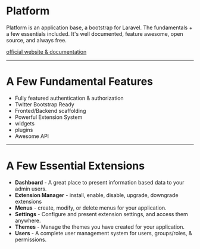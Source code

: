 Platform
==========

Platform is an application base, a bootstrap for Laravel. The fundamentals + a few essentials included. It's well documented, feature awesome, open source, and always free.

[official website & documentation](http://www.getplatform.com)

---

# A Few Fundamental Features

* Fully featured authentication & authorization
* Twitter Bootstrap Ready
* Fronted/Backend scaffolding
* Powerful Extension System
* widgets
* plugins
* Awesome API

---

# A Few Essential Extensions

* **Dashboard** - A great place to present information based data to your admin users.
* **Extension Manager** - install, enable, disable, upgrade, downgrade extensions
* **Menus** - create, modify, or delete menus for your application.
* **Settings** -  Configure and present extension settings, and access them anywhere.
*  **Themes** - Manage the themes you have created for your application.
*  **Users** - A complete user management system for users, groups/roles, & permissions.
